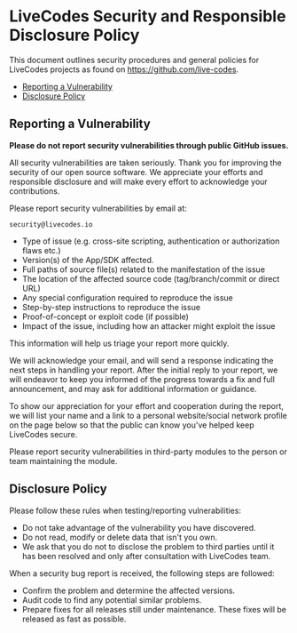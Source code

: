 # LiveCodes Security and Responsible Disclosure Policy <!-- omit in toc -->

This document outlines security procedures and general policies for
LiveCodes projects as found on https://github.com/live-codes.

- [Reporting a Vulnerability](#reporting-a-vulnerability)
- [Disclosure Policy](#disclosure-policy)

## Reporting a Vulnerability

**Please do not report security vulnerabilities through public GitHub issues.**

All security vulnerabilities are taken seriously. Thank you for
improving the security of our open source software. We appreciate
your efforts and responsible disclosure and will make every effort
to acknowledge your contributions.

Please report security vulnerabilities by email at:

    security@livecodes.io

- Type of issue (e.g. cross-site scripting, authentication or authorization flaws etc.)
- Version(s) of the App/SDK affected.
- Full paths of source file(s) related to the manifestation of the issue
- The location of the affected source code (tag/branch/commit or direct URL)
- Any special configuration required to reproduce the issue
- Step-by-step instructions to reproduce the issue
- Proof-of-concept or exploit code (if possible)
- Impact of the issue, including how an attacker might exploit the issue

This information will help us triage your report more quickly.

We will acknowledge your email, and will send a response indicating
the next steps in handling your report. After the initial reply to
your report, we will endeavor to keep you informed of the progress towards
a fix and full announcement, and may ask for additional information or guidance.

To show our appreciation for your effort and cooperation during the report,
we will list your name and a link to a personal website/social network profile
on the page below so that the public can know you've helped keep LiveCodes secure.

Please report security vulnerabilities in third-party modules to the person or
team maintaining the module.

## Disclosure Policy

Please follow these rules when testing/reporting vulnerabilities:

- Do not take advantage of the vulnerability you have discovered.
- Do not read, modify or delete data that isn't you own.
- We ask that you do not to disclose the problem to third parties
  until it has been resolved and only after consultation with LiveCodes team.

When a security bug report is received, the following steps are followed:

- Confirm the problem and determine the affected versions.
- Audit code to find any potential similar problems.
- Prepare fixes for all releases still under maintenance. These fixes
  will be released as fast as possible.

<!--

## Acknowledgement

We sincerely appreciate the efforts of security researchers in keeping our community safe. The following people have responsibly disclosed vulnerabilities to us in the past:

- Name (with link to website)
 -->
